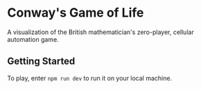 # Conway's Game of Life

A visualization of the British mathematician's zero-player, cellular automation game.


## Getting Started
To play, enter `npm run dev` to run it on your local machine.
